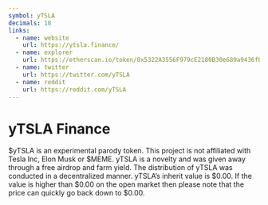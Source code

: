 ```yaml
---
symbol: yTSLA
decimals: 18
links:
  - name: website
    url: https://ytsla.finance/
  - name: explorer
    url: https://etherscan.io/token/0x5322A3556F979cE2180B30e689a9436fDDCB1021
  - name: twitter
    url: https://twitter.com/yTSLA
  - name: reddit
    url: https://reddit.com/yTSLA
---
```


# yTSLA Finance

$yTSLA is an experimental parody token. This project is not affiliated with Tesla Inc, Elon Musk or $MEME. yTSLA is a novelty and was given away through a free airdrop and farm yield. The distribution of yTSLA was conducted in a decentralized manner. yTSLA’s inherit value is $0.00. If the value is higher than $0.00 on the open market then please note that the price can quickly go back down to $0.00.
